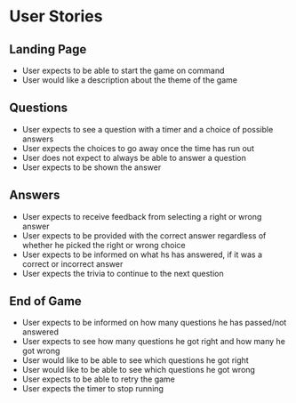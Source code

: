 # User Stories

## Landing Page

+ User expects to be able to start the game on command
+ User would like a description about the theme of the game

## Questions

+ User expects to see a question with a timer and a choice of possible answers
+ User expects the choices to go away once the time has run out
+ User does not expect to always be able to answer a question
+ User expects to be shown the answer


## Answers

+ User expects to receive feedback from selecting a right or wrong answer
+ User expects to be provided with the correct answer regardless of whether he picked the right or wrong choice
+ User expects to be informed on what hs has answered, if it was a correct or incorrect answer
+ User expects the trivia to continue to the next question

## End of Game

+ User expects to be informed on how many questions he has passed/not answered
+ User expects to see how many questions he got right and how many he got wrong
+ User would like to be able to see which questions he got right
+ User would like to be able to see which questions he got wrong
+ User expects to be able to retry the game
+ User expects the timer to stop running